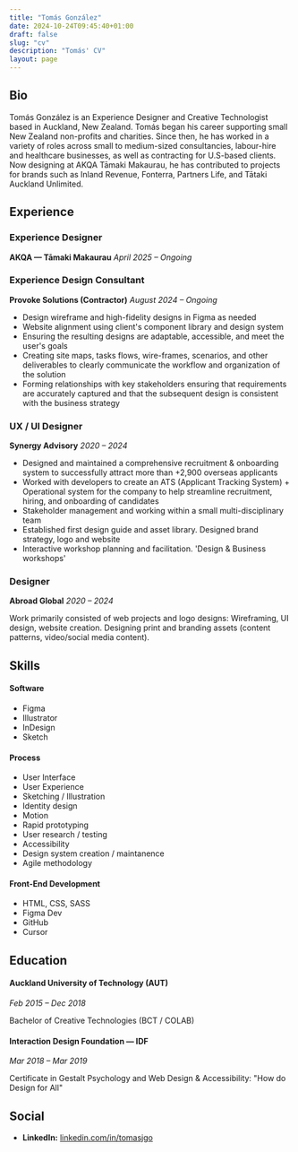 ```yaml
---
title: "Tomás González"
date: 2024-10-24T09:45:40+01:00
draft: false
slug: "cv"
description: "Tomás' CV"
layout: page
---
```


## Bio

Tomás González is an Experience Designer and Creative Technologist based in Auckland, New Zealand. Tomás began his career supporting small New Zealand non-profits and charities. Since then, he has worked in a variety of roles across small to medium-sized consultancies, labour-hire and healthcare businesses, as well as contracting for U.S-based clients. Now designing at AKQA Tāmaki Makaurau, he has contributed to projects for brands such as Inland Revenue, Fonterra, Partners Life, and Tātaki Auckland Unlimited. 

## Experience

### Experience Designer
**AKQA — Tāmaki Makaurau**
*April 2025 – Ongoing*

### Experience Design Consultant
**Provoke Solutions (Contractor)**
*August 2024 – Ongoing*

- Design wireframe and high-fidelity designs in Figma as needed
- Website alignment using client's component library and design system
- Ensuring the resulting designs are adaptable, accessible, and meet the user's goals
- Creating site maps, tasks flows, wire-frames, scenarios, and other deliverables to clearly communicate the workflow and organization of the solution
- Forming relationships with key stakeholders ensuring that requirements are accurately captured and that the subsequent design is consistent with the business strategy

### UX / UI Designer
**Synergy Advisory**
*2020 – 2024*

- Designed and maintained a comprehensive recruitment & onboarding system to successfully attract more than +2,900 overseas applicants
- Worked with developers to create an ATS (Applicant Tracking System) + Operational system for the company to help streamline recruitment, hiring, and onboarding of candidates
- Stakeholder management and working within a small multi-disciplinary team
- Established first design guide and asset library. Designed brand strategy, logo and website
- Interactive workshop planning and facilitation. 'Design & Business workshops'

### Designer
**Abroad Global** 
*2020 – 2024*

Work primarily consisted of web projects and logo designs: Wireframing, UI design, website creation. Designing print and branding assets (content patterns, video/social media content).

## Skills

#### Software
- Figma
- Illustrator 
- InDesign
- Sketch

#### Process
- User Interface
- User Experience
- Sketching / Illustration
- Identity design
- Motion
- Rapid prototyping
- User research / testing
- Accessibility
- Design system creation / maintanence
- Agile methodology

#### Front-End Development
- HTML, CSS, SASS
- Figma Dev
- GitHub
- Cursor


## Education

#### Auckland University of Technology (AUT)
*Feb 2015 – Dec 2018*

Bachelor of Creative Technologies (BCT / COLAB)

#### Interaction Design Foundation — IDF
*Mar 2018 – Mar 2019*

Certificate in Gestalt Psychology and Web Design & Accessibility: "How do Design for All"

## Social

- **LinkedIn:** [linkedin.com/in/tomasjgo](https://linkedin.com/in/tomasjgo)